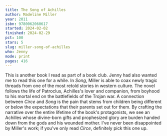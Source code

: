 ```yaml
---
title: The Song of Achilles
author: Madeline Miller
year: 2011
isbn: 9780062060617
started: 2024-02-02
finished: 2024-02-29
pct: 100
stars: 5
slug: miller-song-of-achilles
who: Jenny
mode: print
pages: 416
---
```


This is another book I read as part of a book club. Jenny had also wanted me to read this one for a while. In *Song*, Miller is able to coax newly tragic threads from one of the most retold stories in western culture. The novel follows the life of Patroclus, Achilles's lover and companion, from boyhood to his mortal end on the battlefields of the Trojan war. A connection between *Circe* and *Song* is the pain that stems from children being different or below the expectations that their parents set out for them. By crafting the narrative over the entire lifetime of the book's protagonists, we see an Achilles whose divine-born gifts and prophesized glory are burden handed down from the gods and his wounded mother. I've never been disappointed by Miller's work; if you've only read *Circe*, definitely pick this one up.
